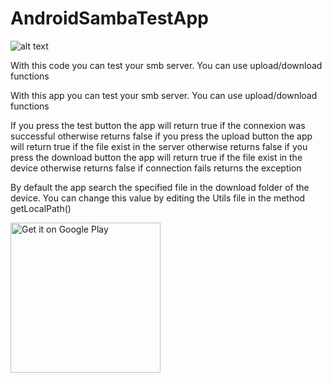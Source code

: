 # AndroidSambaTestApp
![alt text](https://image.ibb.co/cJoUo6/device_2017_10_18_153818.png)

With this code you can test your smb server.
You can use upload/download functions

With this app you can test your smb server.
You can use upload/download functions

If you press the test button the app will return true if the connexion was successful otherwise returns false
if you press the upload button the app will return true if the file exist in the server otherwise returns false
if you press the download button the app will return true if the file exist in the device otherwise returns false
if connection fails returns the exception

By default the app search the specified file in the download folder of the device. You can change this value by editing the Utils file in the method getLocalPath()

<a href='https://play.google.com/store/apps/details?id=com.angiellorivas.androidsambatestapp&pcampaignid=MKT-Other-global-all-co-prtnr-py-PartBadge-Mar2515-1'><img alt='Get it on Google Play'
 width="240" height="auto" src='https://play.google.com/intl/en_us/badges/images/generic/en_badge_web_generic.png'/></a>
